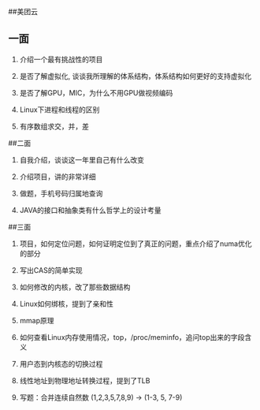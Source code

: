 ##美团云

## 一面

1. 介绍一个最有挑战性的项目

2. 是否了解虚拟化, 谈谈我所理解的体系结构，体系结构如何更好的支持虚拟化

3. 是否了解GPU，MIC，为什么不用GPU做视频编码

4. Linux下进程和线程的区别

5. 有序数组求交，并，差


##二面

1. 自我介绍，谈谈这一年里自己有什么改变

2. 介绍项目，讲的非常详细

3. 做题，手机号码归属地查询

2. JAVA的接口和抽象类有什么哲学上的设计考量


##三面

1. 项目，如何定位问题，如何证明定位到了真正的问题，重点介绍了numa优化的部分

2. 写出CAS的简单实现

3. 如何修改的内核，改了那些数据结构

4. Linux如何绑核，提到了亲和性

5. mmap原理

6. 如何查看Linux内存使用情况，top，/proc/meminfo，追问top出来的字段含义

7. 用户态到内核态的切换过程

8. 线性地址到物理地址转换过程，提到了TLB

9. 写题：合并连续自然数
         (1,2,3,5,7,8,9) -> (1-3, 5, 7-9)